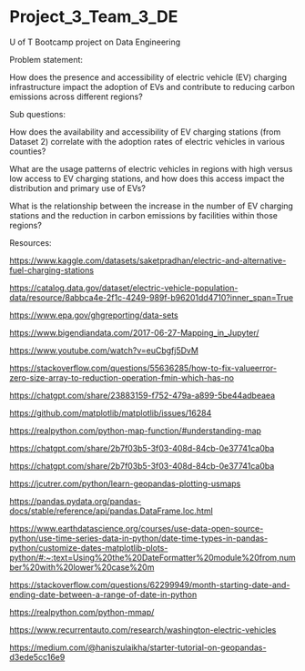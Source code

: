 # Project_3_Team_3_DE
U of T Bootcamp project on Data Engineering

Problem statement: 

How does the presence and accessibility of electric vehicle (EV) charging infrastructure impact the adoption of EVs and contribute to reducing carbon emissions across different regions?

Sub questions:


How does the availability and accessibility of EV charging stations (from Dataset 2) correlate with the adoption rates of electric vehicles in various counties?

What are the usage patterns of electric vehicles in regions with high versus low access to EV charging stations, and how does this access impact the distribution and primary use of EVs?

What is the relationship between the increase in the number of EV charging stations and the reduction in carbon emissions by facilities within those regions?




Resources:


https://www.kaggle.com/datasets/saketpradhan/electric-and-alternative-fuel-charging-stations


https://catalog.data.gov/dataset/electric-vehicle-population-data/resource/8abbca4e-2f1c-4249-989f-b96201dd4710?inner_span=True


https://www.epa.gov/ghgreporting/data-sets


https://www.bigendiandata.com/2017-06-27-Mapping_in_Jupyter/


https://www.youtube.com/watch?v=euCbgfj5DvM


https://stackoverflow.com/questions/55636285/how-to-fix-valueerror-zero-size-array-to-reduction-operation-fmin-which-has-no


https://chatgpt.com/share/23883159-f752-479a-a899-5be44adbeaea


https://github.com/matplotlib/matplotlib/issues/16284


https://realpython.com/python-map-function/#understanding-map


https://chatgpt.com/share/2b7f03b5-3f03-408d-84cb-0e37741ca0ba


https://chatgpt.com/share/2b7f03b5-3f03-408d-84cb-0e37741ca0ba


https://jcutrer.com/python/learn-geopandas-plotting-usmaps


https://pandas.pydata.org/pandas-docs/stable/reference/api/pandas.DataFrame.loc.html


https://www.earthdatascience.org/courses/use-data-open-source-python/use-time-series-data-in-python/date-time-types-in-pandas-python/customize-dates-matplotlib-plots-python/#:~:text=Using%20the%20DateFormatter%20module%20from,number%20with%20lower%20case%20m


https://stackoverflow.com/questions/62299949/month-starting-date-and-ending-date-between-a-range-of-date-in-python


https://realpython.com/python-mmap/


https://www.recurrentauto.com/research/washington-electric-vehicles


https://medium.com/@haniszulaikha/starter-tutorial-on-geopandas-d3ede5cc16e9

